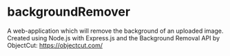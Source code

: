 # backgroundRemover

A web-application which will remove the background of an uploaded image. Created using Node.js with Express.js and the Background Removal API by ObjectCut: https://objectcut.com/

